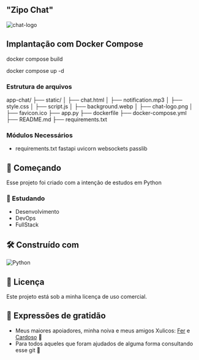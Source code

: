 ## "Zipo Chat"

![chat-logo](https://github.com/user-attachments/assets/9a6003a0-50ec-4458-ba53-1dc4cef94b2c)

## Implantação com Docker Compose

docker compose build 

docker compose up -d

### Estrutura de arquivos

app-chat/
├── static/
│   ├── chat.html
│   ├── notification.mp3
│   ├── style.css
│   ├── script.js
│   ├── background.webp
│   ├── chat-logo.png
│   ├── favicon.ico
├── app.py
├── dockerfile
├── docker-compose.yml
├── README.md
├── requirements.txt

### Módulos Necessários

* requirements.txt
fastapi
uvicorn
websockets
passlib

## 🚀 Começando

Esse projeto foi criado com a intenção de estudos em Python 

### 🔩 Estudando

- Desenvolvimento
- DevOps
- FullStack

## 🛠️ Construído com

![Python](https://img.shields.io/badge/python-3670A0?style=for-the-badge&logo=python&logoColor=ffdd54)

## 📄 Licença

Este projeto está sob a minha licença de uso comercial.

## 🎁 Expressões de gratidão

* Meus maiores apoiadores, minha noiva e meus amigos Xulicos: [Fer](https://github.com/fernandopinheiroserra) e [Cardoso](https://github.com/gabrielcardoso13) 🍺
* Para todos aqueles que foram ajudados de alguma forma consultando esse git 🔩
